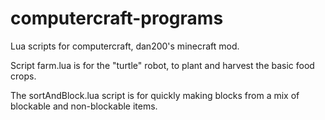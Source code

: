 computercraft-programs
======================

Lua scripts for computercraft, dan200's minecraft mod. 

Script farm.lua is for the "turtle" robot, to plant and harvest the basic food 
crops.

The sortAndBlock.lua script is for quickly making blocks from a mix of blockable
and non-blockable items. 